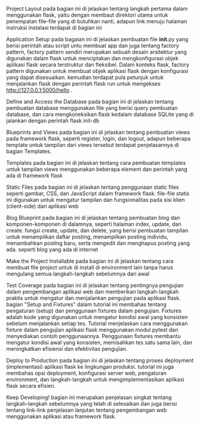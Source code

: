 Project Layout 
pada bagian ini di jelaskan tentang langkah pertama dalam menggunakan flask, yaitu dengan membaut direktori utama untuk penempatan file-file yang di butuhkan nanti, adapun link menuju halaman instruksi instalasi terdapat di bagian ini

Application Setup 
pada bagaian ini di jelaskan pembuatan file __init__.py yang berisi perintah atau script untu membuat app dan juga tentang factory pattern, factory pattern sendiri merupakan sebuah desain arsitektur yang digunakan dalam flask untuk menciptakan dan mengkonfigurasi objek aplikasi flask secara terstruktur dan fleksibel. Dalam konteks flask, factory pattern digunakan untuk membuat objek aplikasi flask dengan konfigurasi yang dapat disesuaikan. kemudian terdapat pula petunjuk untuk menjalankan flask dengan perintah flask run untuk mengekses http://127.0.0.1:5000/hello .

Define and Access the Database
pada bagian ini di jelaskan tentang pembuatan database menggunakan file yang berisi query pembuatan database, dan cara mengkoneksikan flask kedalam database SQLite yang di jalankan dengan perintah flask init-db

Blueprints and Views 
pada bagian ini di jelaskan tentang pembuatan views pada framework flask, seperti register, login, dan logout, adapun beberapa template untuk tampilan dari views tersebut terdapat penjelasannya di bagian Templates.

Templates
pada bagian ini di jelaskan tentang cara pembuatan templates untuk tampilan views menggunakan beberapa element dan perintah yang ada di framework flask

Static Files
pada bagian ini di jelaskan tentang penggunaan static files seperti gambar, CSS, dan JavaScript dalam framework flask. file-file statis ini digunakan untuk mengatur tampilan dan fungsionalitas pada sisi klien (client-side) dari aplikasi web

Blog Blueprint
pada bagian ini di jelaskan tentang pembuatan blog dan komponen-komponen di dalamnya, seperti halaman index, update, dan create. fungsi create, update, dan delete, yang berisi pembuatan tampilan untuk menampilkan daftar posting, menampilkan posting individu, menambahkan posting baru, serta mengedit dan menghapus posting yang ada. seperti blog yang ada di internet

Make the Project Installable
pada bagian ini di jelaskan tentang cara membuat file project untuk di install di environment lain tanpa harus mengulang semua langkah-langkah sebelumnya dari awal

Test Coverage
pada bagian ini di jelaskan tentang pentingnya pengujian dalam pengembangan aplikasi web dan memberikan langkah-langkah praktis untuk mengatur dan menjalankan pengujian pada aplikasi flask. bagian "Setup and Fixtures" dalam tutorial ini membahas tentang pengaturan (setup) dan penggunaan fixtures dalam pengujian. Fixtures adalah kode yang digunakan untuk mengatur kondisi awal yang konsisten sebelum menjalankan setiap tes. Tutorial menjelaskan cara menggunakan fixture dalam pengujian aplikasi flask menggunakan modul pytest dan menyediakan contoh penggunaannya. Penggunaan fixtures membantu mengatur kondisi awal yang konsisten, memisahkan tes satu sama lain, dan meningkatkan efisiensi dan efektivitas pengujian.

Deploy to Production
pada bagian ini di jelaskan tentang proses deployment (implementasi) aplikasi flask ke lingkungan produksi. tutorial ini juga membahas opsi deployment, konfigurasi server web, pengaturan environment, dan langkah-langkah untuk mengimplementasikan aplikasi flask secara efisien.

Keep Developing! 
bagian ini merupakan penjelasan singkat tentang langkah-langkah sebelumnya yang telah di selesaikan dan juga berisi tentang link-link penjelasan lanjutan tentang pengembangan web menggunakan aplikasi atau framework flask.
